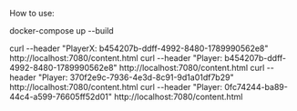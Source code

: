 How to use:

docker-compose up --build

curl --header "PlayerX: b454207b-ddff-4992-8480-1789990562e8" http://localhost:7080/content.html
curl --header "Player: b454207b-ddff-4992-8480-1789990562e8" http://localhost:7080/content.html
curl --header "Player: 370f2e9c-7936-4e3d-8c91-9d1a01df7b29" http://localhost:7080/content.html
curl --header "Player: 0fc74244-ba89-44c4-a599-76605ff52d01" http://localhost:7080/content.html
